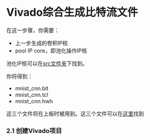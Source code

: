 # Vivado综合生成比特流文件

在这一步骤，你需要：

- 上一步生成的卷积IP核
- pool IP core，即池化操作IP核

池化IP核可以在[src文件夹](../../src/step2)下找到。

你将得到：

- mnist_cnn.bit
- mnist_cnn.tcl
- mnist_cnn.hwh

这三个文件将在上板时被用到。这三个文件可以在[这里](../../projects/VIvado/out)找到

### 2.1 创建Vivado项目